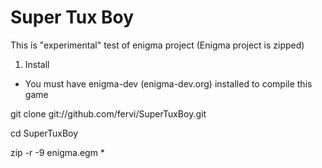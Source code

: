 Super Tux Boy
=============

This is "experimental" test of enigma project (Enigma project is zipped)

1) Install
- You must have enigma-dev (enigma-dev.org) installed to compile this game


git clone git://github.com/fervi/SuperTuxBoy.git

cd SuperTuxBoy

zip -r -9 enigma.egm * 
